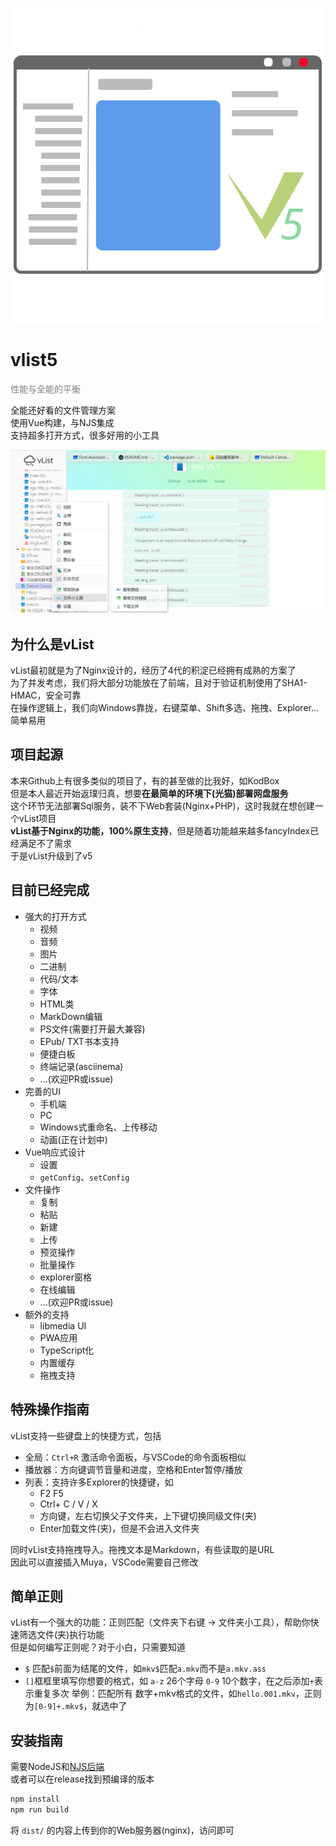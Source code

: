 ![vList5](public/favicon.svg)

# vlist5
<span style="color: gray">性能与全能的平衡</span>

全能还好看的文件管理方案<br>
使用Vue构建，与NJS集成<br>
支持超多打开方式，很多好用的小工具

![概览](image.png)

## 为什么是vList
vList最初就是为了Nginx设计的，经历了4代的积淀已经拥有成熟的方案了<br>
为了并发考虑，我们将大部分功能放在了前端，且对于验证机制使用了SHA1-HMAC，安全可靠<br>
在操作逻辑上，我们向Windows靠拢，右键菜单、Shift多选、拖拽、Explorer...简单易用

## 项目起源
本来Github上有很多类似的项目了，有的甚至做的比我好，如KodBox<br>
但是本人最近开始返璞归真，想要**在最简单的环境下(光猫)部署网盘服务**<br>
这个环节无法部署Sql服务，装不下Web套装(Nginx+PHP)，这时我就在想创建一个vList项目<br>
**vList基于Nginx的功能，100%原生支持**，但是随着功能越来越多fancyIndex已经满足不了需求<br>
于是vList升级到了v5

## 目前已经完成

 - 强大的打开方式
    - 视频
    - 音频
    - 图片
    - 二进制
    - 代码/文本
    - 字体
    - HTML类
    - MarkDown编辑
    - PS文件(需要打开最大兼容)
    - EPub/ TXT书本支持
    - 便捷白板
    - 终端记录(asciinema)
    - ...(欢迎PR或issue)
 - 完善的UI
    - 手机端
    - PC
    - Windows式重命名、上传移动
    - 动画(正在计划中)
 - Vue响应式设计
    - 设置
    - `getConfig`、`setConfig`
 - 文件操作
    - 复制
    - 粘贴
    - 新建
    - 上传
    - 预览操作
    - 批量操作
    - explorer窗格
    - 在线编辑
    - ...(欢迎PR或issue)
 - 额外的支持
    - libmedia UI
    - PWA应用
    - TypeScript化
    - 内置缓存
    - 拖拽支持

## 特殊操作指南
vList支持一些键盘上的快捷方式，包括

 - 全局：`Ctrl+R` 激活命令面板，与VSCode的命令面板相似
 - 播放器：方向键调节音量和进度，空格和Enter暂停/播放
 - 列表：支持许多Explorer的快捷键，如
   - F2 F5
   - Ctrl+ C / V / X
   - 方向键，左右切换父子文件夹，上下键切换同级文件(夹)
   - Enter加载文件(夹)，但是不会进入文件夹

同时vList支持拖拽导入。拖拽文本是Markdown，有些读取的是URL<br>
因此可以直接插入Muya，VSCode需要自己修改

## 简单正则
vList有一个强大的功能：正则匹配（文件夹下右键 -> 文件夹小工具），帮助你快速筛选文件(夹)执行功能<br>
但是如何编写正则呢？对于小白，只需要知道
 - `$` 匹配`$`前面为结尾的文件，如`mkv$`匹配`a.mkv`而不是`a.mkv.ass`
 - `[]`框框里填写你想要的格式，如 `a-z` 26个字母 `0-9` 10个数字，在之后添加`+`表示重复多次
举例：匹配所有 数字+mkv格式的文件，如`hello.001.mkv`，正则为`[0-9]+.mkv$`，就选中了

## 安装指南

需要NodeJS和<a href="https://github.com/imzlh/vlist-njs">NJS后端</a><br>
或者可以在release找到预编译的版本

```sh
npm install
npm run build
```

将 `dist/` 的内容上传到你的Web服务器(nginx)，访问即可
